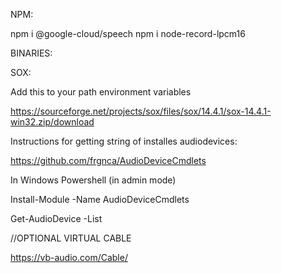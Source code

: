 NPM:

npm i @google-cloud/speech
npm i node-record-lpcm16

BINARIES:

SOX:

Add this to your path environment variables

https://sourceforge.net/projects/sox/files/sox/14.4.1/sox-14.4.1-win32.zip/download



Instructions for getting string of installes audiodevices:

https://github.com/frgnca/AudioDeviceCmdlets

In Windows Powershell (in admin mode)

Install-Module -Name AudioDeviceCmdlets

Get-AudioDevice -List


//OPTIONAL
VIRTUAL CABLE

https://vb-audio.com/Cable/
